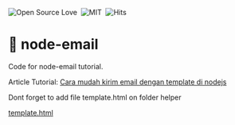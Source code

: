 ![Open Source Love](https://badges.frapsoft.com/os/v1/open-source.svg?v=102)&nbsp;
![MIT](https://badges.frapsoft.com/os/mit/mit.svg?v=103)&nbsp;
![Hits](https://hitcounter.pythonanywhere.com/count/tag.svg?url=https%3A%2F%2Fgithub.com%2Fmuhammadzhuhry%2Fnode-email)

# :email: node-email 

Code for node-email tutorial.

Article Tutorial: [Cara mudah kirim email dengan template di nodejs](https://medium.com/@muhamadzhuhry/cara-mudah-kirim-email-dengan-template-di-nodejs-4dc7f0f621d5)

Dont forget to add file template.html on folder helper 

[template.html](https://gist.github.com/muhammadzhuhry/5e8c1ba9bf5f824c2f0ef41d5bec76d8)
